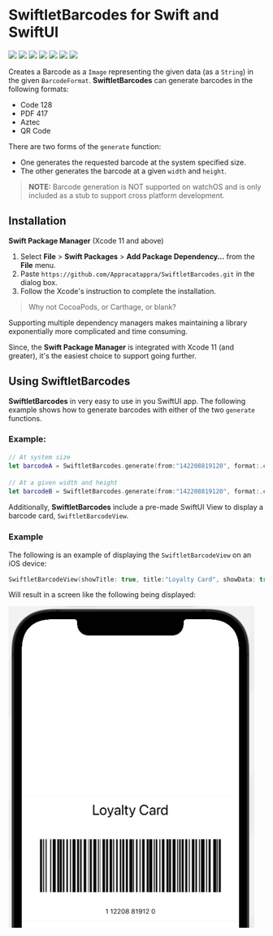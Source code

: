 # SwiftletBarcodes for Swift and SwiftUI

![](https://img.shields.io/badge/license-MIT-green) ![](https://img.shields.io/badge/maintained%3F-Yes-green) ![](https://img.shields.io/badge/swift-5.4-green) ![](https://img.shields.io/badge/iOS-13.0-red) ![](https://img.shields.io/badge/macOS-10.15-red) ![](https://img.shields.io/badge/tvOS-13.0-red) ![](https://img.shields.io/badge/release-v1.0.1-blue)

Creates a Barcode as a `Image` representing the given data (as a `String`)  in the given `BarcodeFormat`. **SwiftletBarcodes** can generate barcodes in the following formats:

* Code 128
* PDF 417
* Aztec
* QR Code
 
There are two forms of the `generate` function:
 
* One generates the requested barcode at the system specified size.
* The other generates the barcode at a given `width` and `height`.

> **NOTE:** Barcode generation is NOT supported on watchOS and is only included as a stub to support cross platform development.
 
<a name="Installation"></a>
## Installation

**Swift Package Manager** (Xcode 11 and above)

1. Select **File** > **Swift Packages** > **Add Package Dependency…** from the **File** menu.
2. Paste `https://github.com/Appracatappra/SwiftletBarcodes.git` in the dialog box.
3. Follow the Xcode's instruction to complete the installation.

> Why not CocoaPods, or Carthage, or blank?

Supporting multiple dependency managers makes maintaining a library exponentially more complicated and time consuming.

Since, the **Swift Package Manager** is integrated with Xcode 11 (and greater), it's the easiest choice to support going further.

## Using SwiftletBarcodes

**SwiftletBarcodes** in very easy to use in you SwiftUI app. The following example shows how to generate barcodes with either of the two `generate` functions.

### Example:
```swift
// At system size
let barcodeA = SwiftletBarcodes.generate(from:"142208819120", format:.code128)
 
// At a given width and height
let barcodeB = SwiftletBarcodes.generate(from:"142208819120", format:.code128, width:250, height:100)
```

Additionally, **SwiftletBarcodes** include a pre-made SwiftUI View to display a barcode card, `SwiftletBarcodeView`.

### Example
The following is an example of displaying the `SwiftletBarcodeView` on an iOS device:

```swift
SwiftletBarcodeView(showTitle: true, title:"Loyalty Card", showData: true, data: "1 12208 81912 0", format: .code128, hasDivider: true, width: 380, height: 150)
```

Will result in a screen like the following being displayed:

![](Documentation/Images/View01.png)